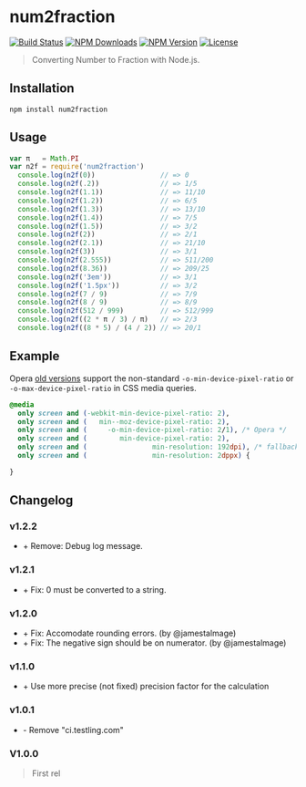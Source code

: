 # num2fraction

[![Build Status](https://travis-ci.org/yisibl/num2fraction.svg)](https://travis-ci.org/yisibl/num2fraction) 
[![NPM Downloads](https://img.shields.io/npm/dm/num2fraction.svg?style=flat)](https://www.npmjs.com/package/num2fraction) 
[![NPM Version](http://img.shields.io/npm/v/num2fraction.svg?style=flat)](https://www.npmjs.com/package/num2fraction) 
[![License](https://img.shields.io/npm/l/num2fraction.svg?style=flat)](http://opensource.org/licenses/MIT) 

> Converting Number to Fraction with Node.js.

## Installation

```console
npm install num2fraction
```

## Usage

```js
var π   = Math.PI
var n2f = require('num2fraction')
  console.log(n2f(0))                // => 0
  console.log(n2f(.2))               // => 1/5
  console.log(n2f(1.1))              // => 11/10
  console.log(n2f(1.2))              // => 6/5
  console.log(n2f(1.3))              // => 13/10
  console.log(n2f(1.4))              // => 7/5
  console.log(n2f(1.5))              // => 3/2
  console.log(n2f(2))                // => 2/1
  console.log(n2f(2.1))              // => 21/10
  console.log(n2f(3))                // => 3/1
  console.log(n2f(2.555))            // => 511/200
  console.log(n2f(8.36))             // => 209/25
  console.log(n2f('3em'))            // => 3/1
  console.log(n2f('1.5px'))          // => 3/2
  console.log(n2f(7 / 9)             // => 7/9
  console.log(n2f(8 / 9)             // => 8/9
  console.log(n2f(512 / 999)         // => 512/999
  console.log(n2f((2 * π / 3) / π)   // => 2/3
  console.log(n2f((8 * 5) / (4 / 2)) // => 20/1
```

## Example

Opera [old versions](http://www.opera.com/docs/specs/presto28/css/o-vendor/) support the non-standard `-o-min-device-pixel-ratio` or `-o-max-device-pixel-ratio` in CSS media queries.

```css
@media
  only screen and (-webkit-min-device-pixel-ratio: 2),
  only screen and (   min--moz-device-pixel-ratio: 2),
  only screen and (     -o-min-device-pixel-ratio: 2/1), /* Opera */
  only screen and (        min-device-pixel-ratio: 2),
  only screen and (                min-resolution: 192dpi), /* fallback */
  only screen and (                min-resolution: 2dppx) { 

}
```

## Changelog

### v1.2.2

* \+ Remove: Debug log message.

### v1.2.1

* \+ Fix: 0 must be converted to a string.

### v1.2.0

* \+ Fix: Accomodate rounding errors. (by @jamestalmage)
* \+ Fix: The negative sign should be on numerator. (by @jamestalmage)

### v1.1.0

* \+ Use more precise (not fixed) precision factor for the calculation

### v1.0.1

* \- Remove "ci.testling.com"

### V1.0.0

> First rel